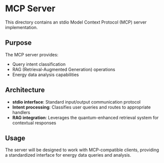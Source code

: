 # MCP Server

This directory contains an stdio Model Context Protocol (MCP) server implementation.

## Purpose

The MCP server provides:
- Query intent classification
- RAG (Retrieval-Augmented Generation) operations
- Energy data analysis capabilities

## Architecture

- **stdio interface**: Standard input/output communication protocol
- **Intent processing**: Classifies user queries and routes to appropriate handlers
- **RAG integration**: Leverages the quantum-enhanced retrieval system for contextual responses

## Usage

The server will be designed to work with MCP-compatible clients, providing a standardized interface for energy data queries and analysis.
